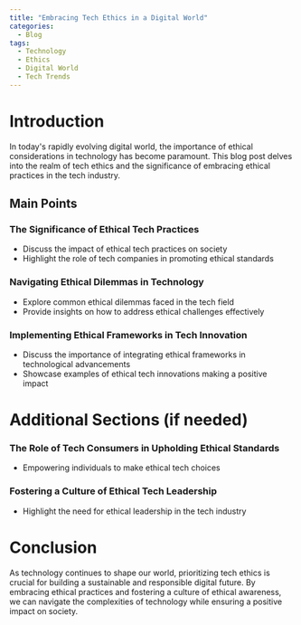 ```yaml
---
title: "Embracing Tech Ethics in a Digital World"
categories:
  - Blog
tags:
  - Technology
  - Ethics
  - Digital World
  - Tech Trends
---
```


# Introduction
In today's rapidly evolving digital world, the importance of ethical considerations in technology has become paramount. This blog post delves into the realm of tech ethics and the significance of embracing ethical practices in the tech industry.

## Main Points
### The Significance of Ethical Tech Practices
- Discuss the impact of ethical tech practices on society
- Highlight the role of tech companies in promoting ethical standards

### Navigating Ethical Dilemmas in Technology
- Explore common ethical dilemmas faced in the tech field
- Provide insights on how to address ethical challenges effectively

### Implementing Ethical Frameworks in Tech Innovation
- Discuss the importance of integrating ethical frameworks in technological advancements
- Showcase examples of ethical tech innovations making a positive impact

# Additional Sections (if needed)
### The Role of Tech Consumers in Upholding Ethical Standards
- Empowering individuals to make ethical tech choices

### Fostering a Culture of Ethical Tech Leadership
- Highlight the need for ethical leadership in the tech industry

# Conclusion
As technology continues to shape our world, prioritizing tech ethics is crucial for building a sustainable and responsible digital future. By embracing ethical practices and fostering a culture of ethical awareness, we can navigate the complexities of technology while ensuring a positive impact on society.